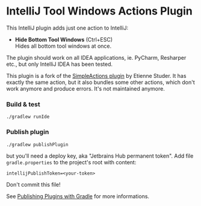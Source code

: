 IntelliJ Tool Windows Actions Plugin
====================================

This IntelliJ plugin adds just one action to IntelliJ:
- **Hide Bottom Tool Windows** (Ctrl+ESC) \
  Hides all bottom tool windows at once.
  
The plugin should work on all IDEA applications, ie. PyCharm, Resharper
etc., but only IntelliJ IDEA has been tested.

This plugin is a fork of the [SimpleActions plugin](https://plugins.jetbrains.com/plugin/207-simpleactions/)
by Etienne Studer. It has exactly the same action, but it also bundles
some other actions, which don't work anymore and produce errors. It's
not maintained anymore.

### Build & test

`./gradlew runIde`

### Publish plugin

`./gradlew publishPlugin`

but you'll need a deploy key, aka "Jetbrains Hub permanent token".
Add file `gradle.properties` to the project's root with content:
```
intellijPublishToken=<your-token>
```
Don't commit this file!

See [Publishing Plugins with Gradle](https://www.jetbrains.org/intellij/sdk/docs/tutorials/build_system/deployment.html#providing-your-hub-permanent-token-to-gradle)
for more informations.
